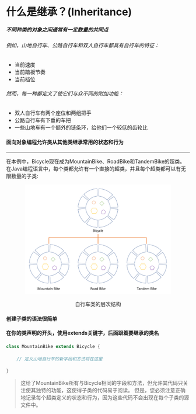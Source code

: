 # 什么是继承？(Inheritance)
##### 不同种类的对象之间通常有一定数量的共同点
###### 例如，山地自行车、公路自行车和双人自行车都具有自行车的特征：
* 当前速度
* 当前踏板节奏
* 当前档位

###### 然而，每一种都定义了使它们与众不同的附加功能：
*  双人自行车有两个座位和两组把手
* 公路自行车有下垂的车把
* 一些山地车有一个额外的链条环，给他们一个较低的齿轮比

#### 面向对象编程允许类从其他类继承常用的状态和行为
---
在本例中，Bicycle现在成为MountainBike、RoadBike和TandemBike的超类。
在Java编程语言中，每个类都允许有一个直接的超类，并且每个超类都可以有无限数量的子类:
<div align="center">
<img src="https://raw.githubusercontent.com/eoooy/java-tutorial/main/gallery/docs/java/oop/a-hierarchy-of-bicycle-classes.png" alt="a-software-object" width="400" height="300" />
<p>自行车类的层次结构</p>
</div>

#### 创建子类的语法很简单
#### 在你的类声明的开头，使用extends关键字，后面跟着要继承的类名

```java
class MountainBike extends Bicycle {

    // 定义山地自行车的新字段和方法将在这里

}
```

> 这给了MountainBike所有与Bicycle相同的字段和方法，但允许其代码只关注使其独特的功能，这使得子类的代码易于阅读。
但是，您必须注意正确地记录每个超类定义的状态和行为，因为这些代码不会出现在每个子类的源文件中。